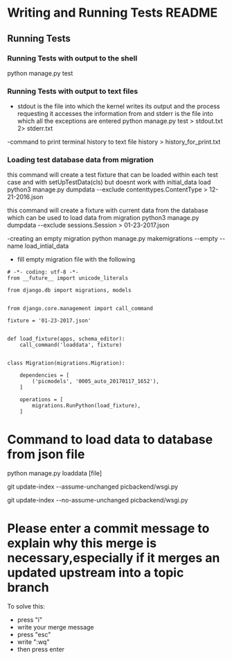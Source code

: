 # Writing and Running Tests README


## Running Tests

### Running Tests with output to the shell
python manage.py test

### Running Tests with output to text files
- stdout is the file into which the kernel writes its output and the process requesting it accesses the information from and stderr is the file into which all the exceptions are entered
python manage.py test > stdout.txt 2> stderr.txt

-command to print terminal history to text file
history > history_for_print.txt


### Loading test database data from migration
this command will create a test fixture that can be loaded within each test case and with setUpTestData(cls) but doesnt work with initial_data load
python3 manage.py dumpdata --exclude contenttypes.ContentType > 12-21-2016.json


this command will create a fixture with current data from the database which can be used to load data from migration
python3 manage.py dumpdata --exclude sessions.Session > 01-23-2017.json


-creating an empty migration
python manage.py makemigrations --empty <yourapp> --name load_intial_data

- fill empty migration file with the following
```
# -*- coding: utf-8 -*-
from __future__ import unicode_literals

from django.db import migrations, models


from django.core.management import call_command

fixture = '01-23-2017.json'


def load_fixture(apps, schema_editor):
    call_command('loaddata', fixture)


class Migration(migrations.Migration):

    dependencies = [
        ('picmodels', '0005_auto_20170117_1652'),
    ]

    operations = [
        migrations.RunPython(load_fixture),
    ]
```


# Command to load data to database from json file

python manage.py loaddata [file]


git update-index --assume-unchanged picbackend/wsgi.py

git update-index --no-assume-unchanged picbackend/wsgi.py

# Please enter a commit message to explain why this merge is necessary,especially if it merges an updated upstream into a topic branch

To solve this:

- press "i"
- write your merge message
- press "esc"
- write ":wq"
- then press enter
